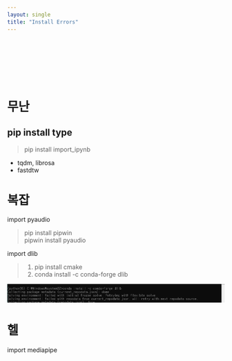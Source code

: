 ```yaml
---
layout: single
title: "Install Errors"
---
```




<pre>
<code>




</code>
</pre>

# 무난

## pip install type
> pip install import_ipynb

- tqdm, librosa
- fastdtw



# 복잡
import pyaudio
> pip install pipwin  
> pipwin install pyaudio  

import dlib
> 1. pip install cmake
> 2. conda install -c conda-forge dlib

![](../../assets/images/2022-05-22-21-59-35.png)

# 헬
import mediapipe
> 